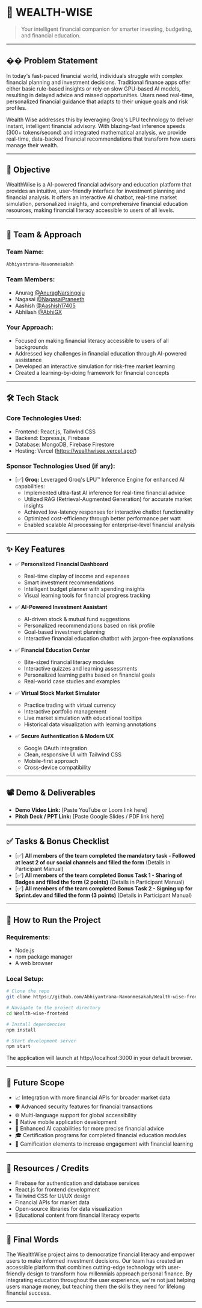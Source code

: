 

# 🚀 WEALTH-WISE

> Your intelligent financial companion for smarter investing, budgeting, and financial education.

---

## �� Problem Statement

In today's fast-paced financial world, individuals struggle with complex financial planning and investment decisions. Traditional finance apps offer either basic rule-based insights or rely on slow GPU-based AI models, resulting in delayed advice and missed opportunities. Users need real-time, personalized financial guidance that adapts to their unique goals and risk profiles.

Wealth Wise addresses this by leveraging Groq's LPU technology to deliver instant, intelligent financial advisory. With blazing-fast inference speeds (300+ tokens/second) and integrated mathematical analysis, we provide real-time, data-backed financial recommendations that transform how users manage their wealth.

---

## 🎯 Objective

WealthWise is a AI-powered financial advisory and education platform that provides an intuitive, user-friendly interface for investment planning and financial analysis. It offers an interactive AI chatbot, real-time market simulation, personalized insights, and comprehensive financial education resources, making financial literacy accessible to users of all levels.

---

## 🧠 Team & Approach

### Team Name:

`Abhiyantrana-Navonmesakah`

### Team Members:

- Anurag [@AnuragNarsingoju](https://github.com/AnuragNarsingoju)
- Nagasai [@NagasaiPraneeth](https://github.com/NagasaiPraneeth)
- Aashish [@Aashish17405](https://github.com/Aashish17405)
- Abhilash [@AbhiGX](https://github.com/Abhi-GX)

### Your Approach:

- Focused on making financial literacy accessible to users of all backgrounds
- Addressed key challenges in financial education through AI-powered assistance
- Developed an interactive simulation for risk-free market learning
- Created a learning-by-doing framework for financial concepts

---

## 🛠️ Tech Stack

### Core Technologies Used:

- Frontend: React.js, Tailwind CSS
- Backend: Express.js, Firebase
- Database: MongoDB, Firebase Firestore
- Hosting: Vercel (https://wealthwisee.vercel.app/)

### Sponsor Technologies Used (if any):

- [✅] **Groq:** Leveraged Groq's LPU™ Inference Engine for enhanced AI capabilities:
  - Implemented ultra-fast AI inference for real-time financial advice
  - Utilized RAG (Retrieval-Augmented Generation) for accurate market insights
  - Achieved low-latency responses for interactive chatbot functionality
  - Optimized cost-efficiency through better performance per watt
  - Enabled scalable AI processing for enterprise-level financial analysis

---

## ✨ Key Features

- ✅ **Personalized Financial Dashboard**

  - Real-time display of income and expenses
  - Smart investment recommendations
  - Intelligent budget planner with spending insights
  - Visual learning tools for financial progress tracking

- ✅ **AI-Powered Investment Assistant**

  - AI-driven stock & mutual fund suggestions
  - Personalized recommendations based on risk profile
  - Goal-based investment planning
  - Interactive financial education chatbot with jargon-free explanations

- ✅ **Financial Education Center**

  - Bite-sized financial literacy modules
  - Interactive quizzes and learning assessments
  - Personalized learning paths based on financial goals
  - Real-world case studies and examples

- ✅ **Virtual Stock Market Simulator**

  - Practice trading with virtual currency
  - Interactive portfolio management
  - Live market simulation with educational tooltips
  - Historical data visualization with learning annotations

- ✅ **Secure Authentication & Modern UX**
  - Google OAuth integration
  - Clean, responsive UI with Tailwind CSS
  - Mobile-first approach
  - Cross-device compatibility

---

## 📽️ Demo & Deliverables

- **Demo Video Link:** [Paste YouTube or Loom link here]
- **Pitch Deck / PPT Link:** [Paste Google Slides / PDF link here]

---

## ✅ Tasks & Bonus Checklist

- [✅] **All members of the team completed the mandatory task - Followed at least 2 of our social channels and filled the form** (Details in Participant Manual)
- [✅] **All members of the team completed Bonus Task 1 - Sharing of Badges and filled the form (2 points)** (Details in Participant Manual)
- [✅] **All members of the team completed Bonus Task 2 - Signing up for Sprint.dev and filled the form (3 points)** (Details in Participant Manual)

---

## 🧪 How to Run the Project

### Requirements:

- Node.js
- npm package manager
- A web browser

### Local Setup:

```bash
# Clone the repo
git clone https://github.com/Abhiyantrana-Navonmesakah/Wealth-wise-frontend

# Navigate to the project directory
cd Wealth-wise-frontend

# Install dependencies
npm install

# Start development server
npm start
```

The application will launch at http://localhost:3000 in your default browser.

---

## 🧬 Future Scope

- 📈 Integration with more financial APIs for broader market data
- 🛡️ Advanced security features for financial transactions
- 🌐 Multi-language support for global accessibility
- 📱 Native mobile application development
- 🤖 Enhanced AI capabilities for more precise financial advice
- 🎓 Certification programs for completed financial education modules
- 🔄 Gamification elements to increase engagement with financial learning

---

## 📎 Resources / Credits

- Firebase for authentication and database services
- React.js for frontend development
- Tailwind CSS for UI/UX design
- Financial APIs for market data
- Open-source libraries for data visualization
- Educational content from financial literacy experts

---

## 🏁 Final Words

The WealthWise project aims to democratize financial literacy and empower users to make informed investment decisions. Our team has created an accessible platform that combines cutting-edge technology with user-friendly design to transform how millennials approach personal finance. By integrating education throughout the user experience, we're not just helping users manage money, but teaching them the skills they need for lifelong financial success.

---
